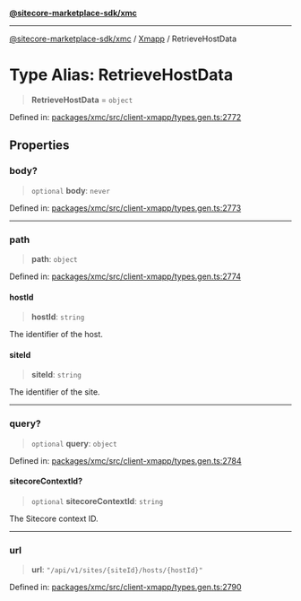 [**@sitecore-marketplace-sdk/xmc**](../../../../README.md)

***

[@sitecore-marketplace-sdk/xmc](../../../../README.md) / [Xmapp](../README.md) / RetrieveHostData

# Type Alias: RetrieveHostData

> **RetrieveHostData** = `object`

Defined in: [packages/xmc/src/client-xmapp/types.gen.ts:2772](https://github.com/Sitecore/marketplace-sdk/blob/main/packages/xmc/src/client-xmapp/types.gen.ts#L2772)

## Properties

### body?

> `optional` **body**: `never`

Defined in: [packages/xmc/src/client-xmapp/types.gen.ts:2773](https://github.com/Sitecore/marketplace-sdk/blob/main/packages/xmc/src/client-xmapp/types.gen.ts#L2773)

***

### path

> **path**: `object`

Defined in: [packages/xmc/src/client-xmapp/types.gen.ts:2774](https://github.com/Sitecore/marketplace-sdk/blob/main/packages/xmc/src/client-xmapp/types.gen.ts#L2774)

#### hostId

> **hostId**: `string`

The identifier of the host.

#### siteId

> **siteId**: `string`

The identifier of the site.

***

### query?

> `optional` **query**: `object`

Defined in: [packages/xmc/src/client-xmapp/types.gen.ts:2784](https://github.com/Sitecore/marketplace-sdk/blob/main/packages/xmc/src/client-xmapp/types.gen.ts#L2784)

#### sitecoreContextId?

> `optional` **sitecoreContextId**: `string`

The Sitecore context ID.

***

### url

> **url**: `"/api/v1/sites/{siteId}/hosts/{hostId}"`

Defined in: [packages/xmc/src/client-xmapp/types.gen.ts:2790](https://github.com/Sitecore/marketplace-sdk/blob/main/packages/xmc/src/client-xmapp/types.gen.ts#L2790)
